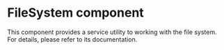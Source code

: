 FileSystem component
====================

This component provides a service utility to working with the file system. For details, please refer to its documentation.